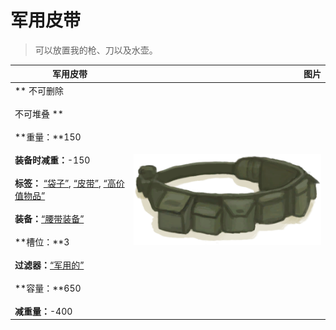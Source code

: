 # 军用皮带  
> 可以放置我的枪、刀以及水壶。  
  
  军用皮带  |   图片   
 ----  |  ----:   
 ** 不可删除 **<br><br>** 不可堆叠 **<br><br>**重量：**150<br><br>**装备时减重：**-150<br><br>**标签：**	[“袋子”](tag_Bag.md), [“皮带”](tag_Belt.md), [“高价值物品”](tag_Valuable.md)<br><br>**装备：**[“腰带装备”](eTag_Belt.md)<br><br>**槽位：**3<br><br>**过滤器：**[“军用的”](tag_Military.md)<br><br>**容量：**650<br><br>**减重量：**-400  |  <img decoding="async" src="Sprite/BeltMilitary.png" href="a.md" style="max-width:300px;max-height:300px;">   
  


<script>document.title="军用皮带 - 卡牌生存百科 Card Survival Wiki";</script>